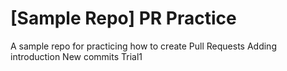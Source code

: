 # [Sample Repo] PR Practice
A sample repo for practicing how to create Pull Requests
Adding introduction
New commits
Trial1